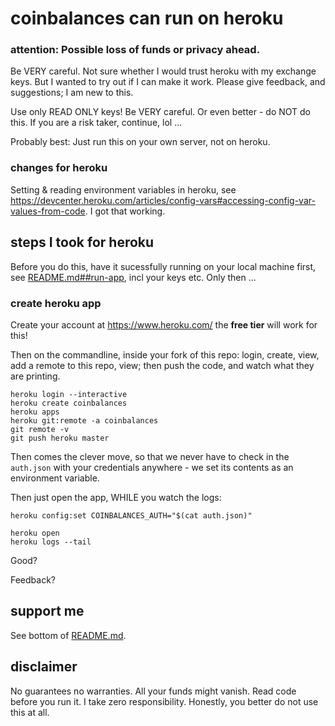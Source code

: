 # coinbalances can run on heroku

### attention: Possible loss of funds or privacy ahead.
Be VERY careful. Not sure whether I would trust heroku with my exchange keys. But I wanted to try out if I can make it work. Please give feedback, and suggestions; I am new to this.

Use only READ ONLY keys! Be VERY careful. Or even better - do NOT do this. If you are a risk taker, continue, lol ... 

Probably best: Just run this on your own server, not on heroku. 

### changes for heroku
Setting & reading environment variables in heroku, see https://devcenter.heroku.com/articles/config-vars#accessing-config-var-values-from-code. I got that working.

## steps I took for heroku
Before you do this, have it sucessfully running on your local machine first, see [README.md##run-app](README.md##run-app), incl your keys etc. Only then ...
### create heroku app

Create your account at https://www.heroku.com/ the **free tier** will work for this!

Then on the commandline, inside your fork of this repo: login, create, view, add a remote to this repo, view; then push the code, and watch what they are printing.

```
heroku login --interactive
heroku create coinbalances
heroku apps
heroku git:remote -a coinbalances
git remote -v
git push heroku master
```

Then comes the clever move, so that we never have to check in the `auth.json` with your credentials anywhere - we set its contents as an environment variable.

Then just open the app, WHILE you watch the logs:
```
heroku config:set COINBALANCES_AUTH="$(cat auth.json)"

heroku open
heroku logs --tail
```

Good?

Feedback?

## support me
See bottom of [README.md](README.md).

## disclaimer
No guarantees no warranties. All your funds might vanish. Read code before you run it. I take zero responsibility. Honestly, you better do not use this at all.